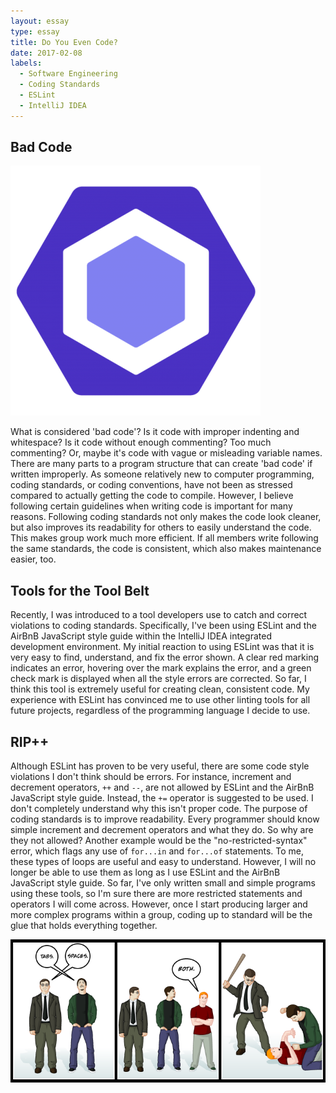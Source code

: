 ```yaml
---
layout: essay
type: essay
title: Do You Even Code?
date: 2017-02-08
labels:
  - Software Engineering
  - Coding Standards
  - ESLint
  - IntelliJ IDEA
---
```


## Bad Code

<img class="ui tiny left circular floated image" src="../images/ESLint.png">

What is considered 'bad code'? Is it code with improper indenting and whitespace? Is it code without enough commenting? Too much commenting? Or, maybe it's code with vague or misleading variable names. There are many parts to a program structure that can create 'bad code' if written improperly. As someone relatively new to computer programming, coding standards, or coding conventions, have not been as stressed compared to actually getting the code to compile. However, I believe following certain guidelines when writing code is important for many reasons. Following coding standards not only makes the code look cleaner, but also improves its readability for others to easily understand the code. This makes group work much more efficient. If all members write following the same standards, the code is consistent, which also makes maintenance easier, too.

## Tools for the Tool Belt

Recently, I was introduced to a tool developers use to catch and correct violations to coding standards. Specifically, I've been using ESLint and the AirBnB JavaScript style guide within the IntelliJ IDEA integrated development environment. My initial reaction to using ESLint was that it is very easy to find, understand, and fix the error shown. A clear red marking indicates an error, hovering over the mark explains the error, and a green check mark is displayed when all the style errors are corrected. So far, I think this tool is extremely useful for creating clean, consistent code. My experience with ESLint has convinced me to use other linting tools for all future projects, regardless of the programming language I decide to use.

## RIP++

Although ESLint has proven to be very useful, there are some code style violations I don't think should be errors. For instance, increment and decrement operators, `++` and `--`, are not allowed by ESLint and the AirBnB JavaScript style guide. Instead, the `+=` operator is suggested to be used. I don't completely understand why this isn't proper code. The purpose of coding standards is to improve readability. Every programmer should know simple increment and decrement operators and what they do. So why are they not allowed? Another example would be the "no-restricted-syntax" error, which flags any use of `for...in` and `for...of` statements. To me, these types of loops are useful and easy to understand. However, I will no longer be able to use them as long as I use ESLint and the AirBnB JavaScript style guide. So far, I've only written small and simple programs using these tools, so I'm sure there are more restricted statements and operators I will come across. However, once I start producing larger and more complex programs within a group, coding up to standard will be the glue that holds everything together.

<img class="ui image" src="../images/tabs_spaces.png">
